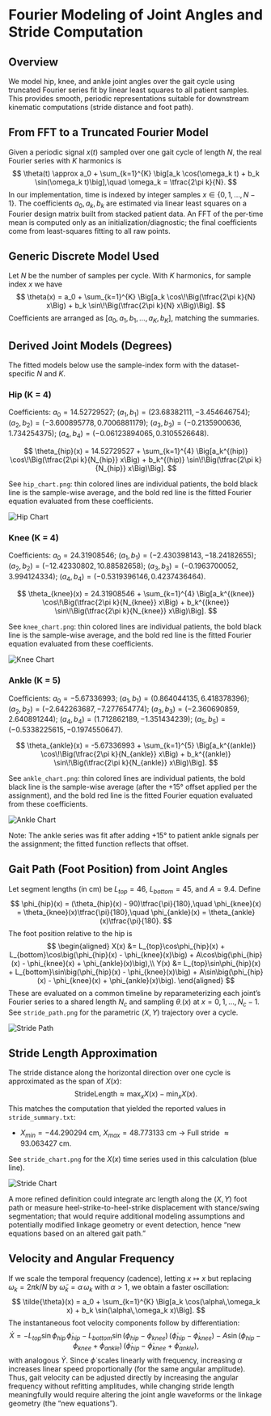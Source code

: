 # Fourier Modeling of Joint Angles and Stride Computation

## Overview
We model hip, knee, and ankle joint angles over the gait cycle using truncated Fourier series fit by linear least squares to all patient samples. This provides smooth, periodic representations suitable for downstream kinematic computations (stride distance and foot path).

## From FFT to a Truncated Fourier Model
Given a periodic signal $x(t)$ sampled over one gait cycle of length $N$, the real Fourier series with $K$ harmonics is
$$
\theta(t) \approx a_0 + \sum_{k=1}^{K} \big[a_k \cos(\omega_k t) + b_k \sin(\omega_k t)\big],\quad \omega_k = \tfrac{2\pi k}{N}.
$$
In our implementation, time is indexed by integer samples $x \in \{0,1,\dots,N-1\}$. The coefficients $a_0, a_k, b_k$ are estimated via linear least squares on a Fourier design matrix built from stacked patient data. An FFT of the per-time mean is computed only as an initialization/diagnostic; the final coefficients come from least-squares fitting to all raw points.

## Generic Discrete Model Used
Let $N$ be the number of samples per cycle. With $K$ harmonics, for sample index $x$ we have
$$
\theta(x) = a_0 + \sum_{k=1}^{K} \Big[a_k \cos\!\Big(\tfrac{2\pi k}{N} x\Big) + b_k \sin\!\Big(\tfrac{2\pi k}{N} x\Big)\Big].
$$
Coefficients are arranged as $[a_0, a_1, b_1, \dots, a_K, b_K]$, matching the summaries.

## Derived Joint Models (Degrees)
The fitted models below use the sample-index form with the dataset-specific $N$ and $K$.

### Hip (K = 4)
Coefficients: $a_0 = 14.52729527$; $(a_1, b_1) = (23.68382111, -3.454646754)$; $(a_2, b_2) = (-3.600895778, 0.7006881179)$; $(a_3, b_3) = (-0.2135900636, 1.734254375)$; $(a_4, b_4) = (-0.06123894065, 0.3105526648)$.

$$
\theta_{hip}(x) = 14.52729527 + \sum_{k=1}^{4} \Big[a_k^{(hip)} \cos\!\Big(\tfrac{2\pi k}{N_{hip}} x\Big) + b_k^{(hip)} \sin\!\Big(\tfrac{2\pi k}{N_{hip}} x\Big)\Big].
$$

See `hip_chart.png`: thin colored lines are individual patients, the bold black line is the sample-wise average, and the bold red line is the fitted Fourier equation evaluated from these coefficients.

![Hip Chart](hip_chart.png)

### Knee (K = 4)
Coefficients: $a_0 = 24.31908546$; $(a_1, b_1) = (-2.430398143, -18.24182655)$; $(a_2, b_2) = (-12.42330802, 10.88582658)$; $(a_3, b_3) = (-0.1963700052, 3.994124334)$; $(a_4, b_4) = (-0.5319396146, 0.4237436464)$.

$$
\theta_{knee}(x) = 24.31908546 + \sum_{k=1}^{4} \Big[a_k^{(knee)} \cos\!\Big(\tfrac{2\pi k}{N_{knee}} x\Big) + b_k^{(knee)} \sin\!\Big(\tfrac{2\pi k}{N_{knee}} x\Big)\Big].
$$

See `knee_chart.png`: thin colored lines are individual patients, the bold black line is the sample-wise average, and the bold red line is the fitted Fourier equation evaluated from these coefficients.

![Knee Chart](Knee_chart.png)

### Ankle (K = 5)
Coefficients: $a_0 = -5.67336993$; $(a_1, b_1) = (0.864044135, 6.418378396)$; $(a_2, b_2) = (-2.642263687, -7.277654774)$; $(a_3, b_3) = (-2.360690859, 2.640891244)$; $(a_4, b_4) = (1.712862189, -1.351434239)$; $(a_5, b_5) = (-0.5338225615, -0.1974550647)$.

$$
\theta_{ankle}(x) = -5.67336993 + \sum_{k=1}^{5} \Big[a_k^{(ankle)} \cos\!\Big(\tfrac{2\pi k}{N_{ankle}} x\Big) + b_k^{(ankle)} \sin\!\Big(\tfrac{2\pi k}{N_{ankle}} x\Big)\Big].
$$

See `ankle_chart.png`: thin colored lines are individual patients, the bold black line is the sample-wise average (after the +15° offset applied per the assignment), and the bold red line is the fitted Fourier equation evaluated from these coefficients.

![Ankle Chart](ankle_chart.png)

Note: The ankle series was fit after adding +15° to patient ankle signals per the assignment; the fitted function reflects that offset.

## Gait Path (Foot Position) from Joint Angles
Let segment lengths (in cm) be $L_{top} = 46$, $L_{bottom} = 45$, and $A = 9.4$. Define
$$
\phi_{hip}(x) = (\theta_{hip}(x) - 90)\tfrac{\pi}{180},\quad
\phi_{knee}(x) = \theta_{knee}(x)\tfrac{\pi}{180},\quad
\phi_{ankle}(x) = \theta_{ankle}(x)\tfrac{\pi}{180}.
$$
The foot position relative to the hip is
$$
\begin{aligned}
X(x) &= L_{top}\cos\phi_{hip}(x) + L_{bottom}\cos\big(\phi_{hip}(x) - \phi_{knee}(x)\big) + A\cos\big(\phi_{hip}(x) - \phi_{knee}(x) + \phi_{ankle}(x)\big),\\
Y(x) &= L_{top}\sin\phi_{hip}(x) + L_{bottom}\sin\big(\phi_{hip}(x) - \phi_{knee}(x)\big) + A\sin\big(\phi_{hip}(x) - \phi_{knee}(x) + \phi_{ankle}(x)\big).
\end{aligned}
$$
These are evaluated on a common timeline by reparameterizing each joint’s Fourier series to a shared length $N_c$ and sampling $\theta_{\cdot}(x)$ at $x = 0,1,\dots,N_c-1$. See `stride_path.png` for the parametric $(X,Y)$ trajectory over a cycle.

![Stride Path](stride_path.png)

## Stride Length Approximation
The stride distance along the horizontal direction over one cycle is approximated as the span of $X(x)$:
$$
\text{StrideLength} \approx \max_x X(x) - \min_x X(x).
$$
This matches the computation that yielded the reported values in `stride_summary.txt`:
- $X_{min} = -44.290294$ cm, $X_{max} = 48.773133$ cm → Full stride $\approx 93.063427$ cm.

See `stride_chart.png` for the $X(x)$ time series used in this calculation (blue line).

![Stride Chart](stride_chart.png)

A more refined definition could integrate arc length along the $(X, Y)$ foot path or measure heel-strike-to-heel-strike displacement with stance/swing segmentation; that would require additional modeling assumptions and potentially modified linkage geometry or event detection, hence “new equations based on an altered gait path.”

## Velocity and Angular Frequency
If we scale the temporal frequency (cadence), letting $x\mapsto x$ but replacing $\omega_k = 2\pi k/N$ by $\tilde{\omega}_k = \alpha\,\omega_k$ with $\alpha>1$, we obtain a faster oscillation:
$$
\tilde{\theta}(x) = a_0 + \sum_{k=1}^{K} \Big[a_k \cos(\alpha\,\omega_k x) + b_k \sin(\alpha\,\omega_k x)\Big].
$$
The instantaneous foot velocity components follow by differentiation:
$$
\dot{X} = -L_{top}\sin\phi_{hip}\,\dot{\phi}_{hip} - L_{bottom}\sin(\phi_{hip}-\phi_{knee})\,(\dot{\phi}_{hip}-\dot{\phi}_{knee}) - A\sin(\phi_{hip}-\phi_{knee}+\phi_{ankle})\,(\dot{\phi}_{hip}-\dot{\phi}_{knee}+\dot{\phi}_{ankle}),
$$
with analogous $\dot{Y}$. Since $\dot{\phi}$ scales linearly with frequency, increasing $\alpha$ increases linear speed proportionally (for the same angular amplitude). Thus, gait velocity can be adjusted directly by increasing the angular frequency without refitting amplitudes, while changing stride length meaningfully would require altering the joint angle waveforms or the linkage geometry (the “new equations”).
